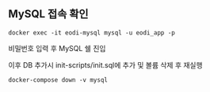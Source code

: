 ## MySQL 접속 확인

```aiignore
docker exec -it eodi-mysql mysql -u eodi_app -p
```
비밀번호 입력 후 MySQL 쉘 진입

이후 DB 추가시 init-scripts/init.sql에 추가 및 볼륨 삭제 후 재실행

```aiignore
docker-compose down -v mysql
```
